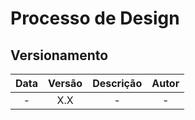 # Processo de Design

## Versionamento

| Data | Versão | Descrição | Autor |
|:----:|:----:|:---------:|:-----:|
|-|X.X| - | - |